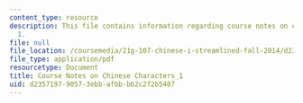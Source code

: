 ```yaml
---
content_type: resource
description: This file contains information regarding course notes on chines characters
  1.
file: null
file_location: /coursemedia/21g-107-chinese-i-streamlined-fall-2014/d235719790573ebbafbbb62c2f2b5407_MIT21G_107F14_CourseNote_1.pdf
file_type: application/pdf
resourcetype: Document
title: Course Notes on Chinese Characters_1
uid: d2357197-9057-3ebb-afbb-b62c2f2b5407
---
```

